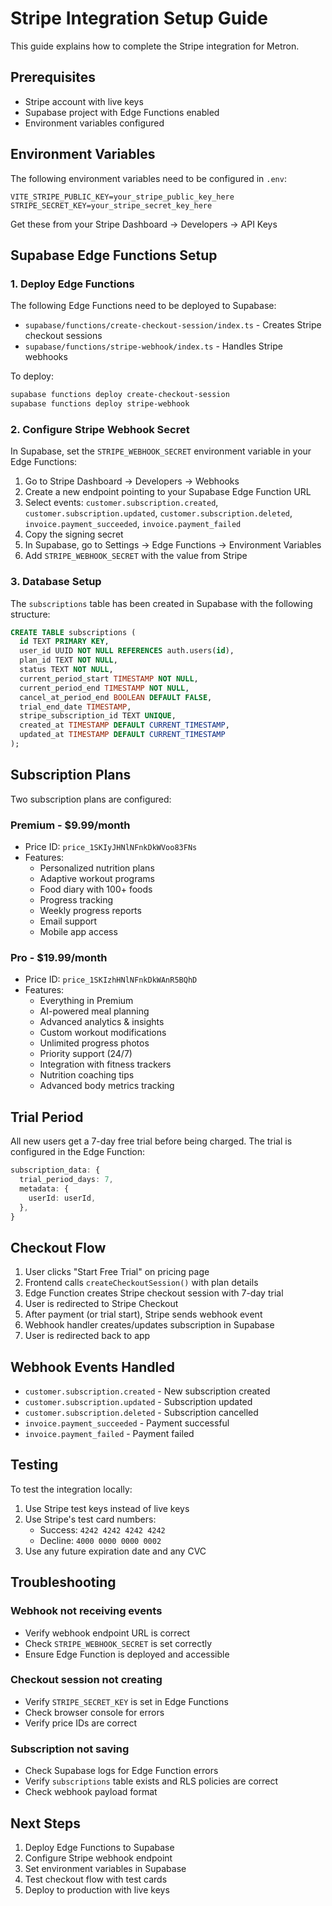 # Stripe Integration Setup Guide

This guide explains how to complete the Stripe integration for Metron.

## Prerequisites

- Stripe account with live keys
- Supabase project with Edge Functions enabled
- Environment variables configured

## Environment Variables

The following environment variables need to be configured in `.env`:

```
VITE_STRIPE_PUBLIC_KEY=your_stripe_public_key_here
STRIPE_SECRET_KEY=your_stripe_secret_key_here
```

Get these from your Stripe Dashboard → Developers → API Keys

## Supabase Edge Functions Setup

### 1. Deploy Edge Functions

The following Edge Functions need to be deployed to Supabase:

- `supabase/functions/create-checkout-session/index.ts` - Creates Stripe checkout sessions
- `supabase/functions/stripe-webhook/index.ts` - Handles Stripe webhooks

To deploy:

```bash
supabase functions deploy create-checkout-session
supabase functions deploy stripe-webhook
```

### 2. Configure Stripe Webhook Secret

In Supabase, set the `STRIPE_WEBHOOK_SECRET` environment variable in your Edge Functions:

1. Go to Stripe Dashboard → Developers → Webhooks
2. Create a new endpoint pointing to your Supabase Edge Function URL
3. Select events: `customer.subscription.created`, `customer.subscription.updated`, `customer.subscription.deleted`, `invoice.payment_succeeded`, `invoice.payment_failed`
4. Copy the signing secret
5. In Supabase, go to Settings → Edge Functions → Environment Variables
6. Add `STRIPE_WEBHOOK_SECRET` with the value from Stripe

### 3. Database Setup

The `subscriptions` table has been created in Supabase with the following structure:

```sql
CREATE TABLE subscriptions (
  id TEXT PRIMARY KEY,
  user_id UUID NOT NULL REFERENCES auth.users(id),
  plan_id TEXT NOT NULL,
  status TEXT NOT NULL,
  current_period_start TIMESTAMP NOT NULL,
  current_period_end TIMESTAMP NOT NULL,
  cancel_at_period_end BOOLEAN DEFAULT FALSE,
  trial_end_date TIMESTAMP,
  stripe_subscription_id TEXT UNIQUE,
  created_at TIMESTAMP DEFAULT CURRENT_TIMESTAMP,
  updated_at TIMESTAMP DEFAULT CURRENT_TIMESTAMP
);
```

## Subscription Plans

Two subscription plans are configured:

### Premium - $9.99/month
- Price ID: `price_1SKIyJHNlNFnkDkWVoo83FNs`
- Features:
  - Personalized nutrition plans
  - Adaptive workout programs
  - Food diary with 100+ foods
  - Progress tracking
  - Weekly progress reports
  - Email support
  - Mobile app access

### Pro - $19.99/month
- Price ID: `price_1SKIzhHNlNFnkDkWAnR5BQhD`
- Features:
  - Everything in Premium
  - AI-powered meal planning
  - Advanced analytics & insights
  - Custom workout modifications
  - Unlimited progress photos
  - Priority support (24/7)
  - Integration with fitness trackers
  - Nutrition coaching tips
  - Advanced body metrics tracking

## Trial Period

All new users get a 7-day free trial before being charged. The trial is configured in the Edge Function:

```typescript
subscription_data: {
  trial_period_days: 7,
  metadata: {
    userId: userId,
  },
}
```

## Checkout Flow

1. User clicks "Start Free Trial" on pricing page
2. Frontend calls `createCheckoutSession()` with plan details
3. Edge Function creates Stripe checkout session with 7-day trial
4. User is redirected to Stripe Checkout
5. After payment (or trial start), Stripe sends webhook event
6. Webhook handler creates/updates subscription in Supabase
7. User is redirected back to app

## Webhook Events Handled

- `customer.subscription.created` - New subscription created
- `customer.subscription.updated` - Subscription updated
- `customer.subscription.deleted` - Subscription cancelled
- `invoice.payment_succeeded` - Payment successful
- `invoice.payment_failed` - Payment failed

## Testing

To test the integration locally:

1. Use Stripe test keys instead of live keys
2. Use Stripe's test card numbers:
   - Success: `4242 4242 4242 4242`
   - Decline: `4000 0000 0000 0002`
3. Use any future expiration date and any CVC

## Troubleshooting

### Webhook not receiving events
- Verify webhook endpoint URL is correct
- Check `STRIPE_WEBHOOK_SECRET` is set correctly
- Ensure Edge Function is deployed and accessible

### Checkout session not creating
- Verify `STRIPE_SECRET_KEY` is set in Edge Functions
- Check browser console for errors
- Verify price IDs are correct

### Subscription not saving
- Check Supabase logs for Edge Function errors
- Verify `subscriptions` table exists and RLS policies are correct
- Check webhook payload format

## Next Steps

1. Deploy Edge Functions to Supabase
2. Configure Stripe webhook endpoint
3. Set environment variables in Supabase
4. Test checkout flow with test cards
5. Deploy to production with live keys

